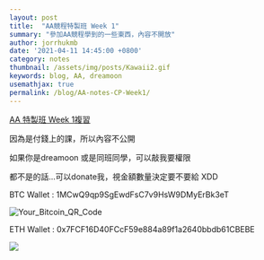 ```yaml
---
layout: post
title:  "AA競程特製班 Week 1"
summary: "參加AA競程學到的一些東西，內容不開放"
author: jorrhukmb
date: '2021-04-11 14:45:00 +0800'
category: notes
thumbnail: /assets/img/posts/Kawaii2.gif
keywords: blog, AA, dreamoon
usemathjax: true
permalink: /blog/AA-notes-CP-Week1/
---
```


[AA 特製班 Week 1複習](https://hackmd.io/2Q7pvp76QDyvMELpJ7SK2g)

因為是付錢上的課，所以內容不公開

如果你是dreamoon 或是同班同學，可以敲我要權限

都不是的話...可以donate我，視金額數量決定要不要給 XDD

BTC Wallet : 1MCwQ9qp9SgEwdFsC7v9HsW9DMyErBk3eT

![Your_Bitcoin_QR_Code](..\assets\img\crypto_wallets\bitcoin.png)

ETH Wallet : 0x7FCF16D40FCcF59e884a89f1a2640bbdb61CBEBE

![](..\assets\img\crypto_wallets\ethereum.png)